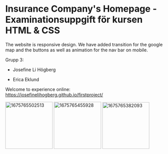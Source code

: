 # Insurance Company's Homepage - Examinationsuppgift för kursen HTML & CSS

The website is responsive design. We have added transition for the google map and the buttons as well as animation for the nav bar on mobile.
 
Grupp 3:

* Josefine Li Högberg

* Erica Eklund

Welcome to experience online: https://josefinelihogberg.github.io/firstproject/

<img width="148" alt="1675765502513" src="https://user-images.githubusercontent.com/97985695/217219085-fc35bd33-d67d-4cdd-bf71-8c9818d20ff7.png"> <img width="148" alt="1675765455928" src="https://user-images.githubusercontent.com/97985695/217218933-5dc16e2b-41d4-4fb6-9a3a-88b32584aff6.png"> <img width="147" alt="1675765382093" src="https://user-images.githubusercontent.com/97985695/217218685-3a42e2ad-f637-43e0-8557-4836a8a0b880.png">

















